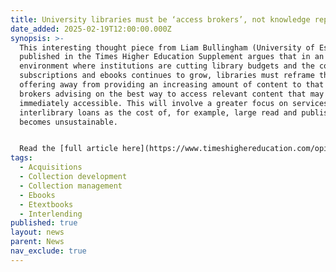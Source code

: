 ```yaml
---
title: University libraries must be ‘access brokers’, not knowledge repositories
date_added: 2025-02-19T12:00:00.000Z
synopsis: >-
  This interesting thought piece from Liam Bullingham (University of Essex)
  published in the Times Higher Education Supplement argues that in an
  environment where institutions are cutting library budgets and the costs of
  subscriptions and ebooks continues to grow, libraries must reframe their
  offering away from providing an increasing amount of content to that of access
  brokers advising on the best way to access relevant content that may not be
  immediately accessible. This will involve a greater focus on services such as
  interlibrary loans as the cost of, for example, large read and publish deals
  becomes unsustainable.


  Read the [full article here](https://www.timeshighereducation.com/opinion/university-libraries-must-be-access-brokers-not-knowledge-repositories)
tags:
  - Acquisitions
  - Collection development
  - Collection management
  - Ebooks
  - Etextbooks
  - Interlending
published: true
layout: news
parent: News
nav_exclude: true
---
```


